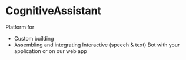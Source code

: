 # CognitiveAssistant
Platform for 
  - Custom building
  - Assembling and integrating 
Interactive (speech & text) Bot with your application or on our web app
